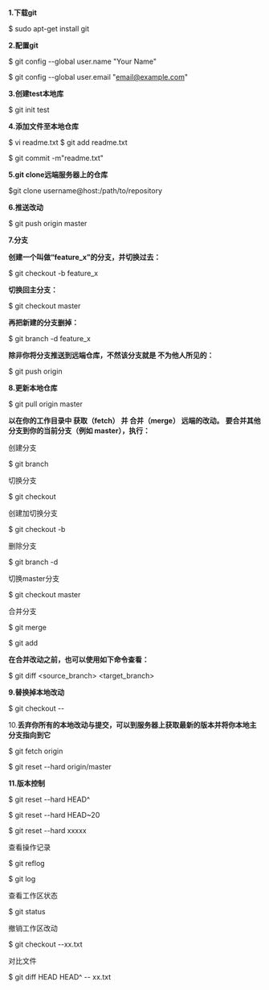 **1.下载git**

$ sudo apt-get install git

**2.配置git**

$ git config --global user.name "Your Name"

$ git config --global user.email "email@example.com"

**3.创建test本地库**

$ git init test

**4.添加文件至本地仓库**

$ vi readme.txt
$ git add readme.txt

$ git commit -m"readme.txt"

**5.git clone远端服务器上的仓库**

$git clone username@host:/path/to/repository

**6.推送改动**

$ git push origin master

**7.分支**

**创建一个叫做“feature_x”的分支，并切换过去：**

$ git checkout -b feature_x

**切换回主分支：**

$ git checkout master

**再把新建的分支删掉：**

$ git branch -d feature_x

**除非你将分支推送到远端仓库，不然该分支就是 不为他人所见的：**

$ git push origin <branch>

**8.更新本地仓库**

$ git pull origin master

**以在你的工作目录中 获取（fetch） 并 合并（merge） 远端的改动。**
**要合并其他分支到你的当前分支（例如 master），执行：**

创建分支

$ git branch <name>

切换分支

$ git checkout <name>

创建加切换分支

$ git checkout -b <name>



删除分支

$ git branch -d <name>

切换master分支

$ git checkout master

合并分支

$ git merge <branch>

$ git add <filename>

**在合并改动之前，也可以使用如下命令查看：**

$ git diff <source_branch> <target_branch>

**9.替换掉本地改动**

$ git checkout -- <filename>

10.**丢弃你所有的本地改动与提交，可以到服务器上获取最新的版本并将你本地主分支指向到它**

$ git fetch origin

$ git reset --hard origin/master

**11.版本控制**

$ git reset --hard HEAD^

$ git reset --hard HEAD~20

$ git reset --hard xxxxx

查看操作记录

$ git reflog

$ git log

查看工作区状态

$ git status

撤销工作区改动

$ git checkout --xx.txt

对比文件

$ git diff HEAD HEAD^ -- xx.txt